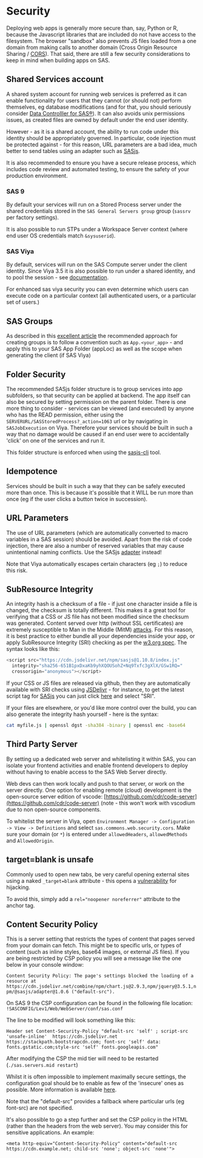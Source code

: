 Security
====================

Deploying web apps is generally more secure than, say, Python or R, because the Javascript libraries that are included do not have access to the filesystem. The browser "sandbox" also prevents JS files loaded from a one domain from making calls to another domain (Cross Origin Resource Sharing / [CORS](/cors/)). That said, there are still a few security considerations to keep in mind when building apps on SAS.

Shared Services account
---------------------

A shared system account for running web services is preferred as it can enable functionality for users that they cannot (or should not) perform themselves, eg database modifications (and for that, you should seriously consider [Data Controlller for SAS®](https://datacontroller.io)).  It can also avoids unix permissions issues, as created files are owned by default under the end user identity.

However - as it is a shared account, the ability to run code under this identity should be appropriately governed.  In particular, code injection must be protected against - for this reason, URL parameters are a bad idea, much better to send tables using an adapter such as [SASjs](https://github.com/sasjs/adapter). 

It is also recommended to ensure you have a secure release process, which includes code review and automated testing, to ensure the safety of your production environment.

### SAS 9
By default your services will run on a Stored Process server under the shared credentials stored in the `SAS General Servers group` group (`sassrv` per factory settings). 

It is also possible to run STPs under a Workspace Server context (where end user OS credentials match `&sysuserid`). 

### SAS Viya
By default, services will run on the SAS Compute server under the client identity.  Since Viya 3.5 it is also possible to run under a shared identity, and to pool the session - see [documentation](https://go.documentation.sas.com/?cdcId=calcdc&cdcVersion=3.5&docsetId=calcontexts&docsetTarget=n1hjn8eobk5pyhn1wg3ja0drdl6h.htm&locale=en).

For enhanced sas viya security you can even determine which users can execute code on a particular context (all authenticated users, or a particular set of users.)
 
SAS Groups
---------------------
As described in this [excellent article](https://blogs.sas.com/content/sgf/2020/09/25/building-custom-apps-on-top-of-sas-viya-part-four-examples) the recommended approach for creating groups is to follow a convention such as `App.<your_app>` - and apply this to your SAS App Folder (appLoc) as well as the scope when generating the client (if SAS Viya) 


Folder Security
---------------------

The recommended SASjs folder structure is to group services into app subfolders, so that security can be applied at backend. The app itself can also be secured by setting permission on the parent folder. There is one more thing to consider - services can be viewed (and executed) by anyone who has the READ permission, either using the `SERVERURL/SASStoredProcess?_action=1063` url or by navigating in `SASJobExecution` on Viya. Therefore your services should be built in such a way that no damage would be caused if an end user were to accidentally 'click' on one of the services and run it.

This folder structure is enforced when using the [sasjs-cli](https://github.com/sasjs/cli) tool.

Idempotence
---------------------

Services should be built in such a way that they can be safely executed more than once. This is because it's possible that it WILL be run more than once (eg if the user clicks a button twice in succession).

URL Parameters
---------------------
The use of URL parameters (which are automatically converted to macro variables in a SAS session) should be avoided.  Apart from the risk of code injection, there are also a number of reserved variables that may cause unintentional naming conflicts. Use the SASjs [adapter](https://github.com/sasjs/adapter) instead!

Note that Viya automatically escapes certain characters (eg `;`) to reduce this risk.

SubResource Integrity
---------------------

An integrity hash is a checksum of a file - if just one character inside a file is changed, the checksum is totally different. This makes it a great tool for verifying that a CSS or JS file has not been modified since the checksum was generated. Content served over http (without SSL certificates) are extremely susceptible to Man in the Middle (MitM) [attacks](https://hackernoon.com/a-hacker-intercepted-your-wifi-traffic-stole-your-contacts-passwords-financial-data-heres-how-4fc0df9ff152). For this reason, it is best practice to either bundle all your dependencies inside your app, or apply SubResource Integrity (SRI) checking as per the [w3.org spec](https://www.w3.org/TR/SRI). The syntax looks like this:

```JavaScript
<script src="https://cdn.jsdelivr.net/npm/sasjs@1.10.8/index.js"
  integrity="sha256-651B1pxDxaKb9yhXQOUSohZ+Nq9Txfc3gXlX/GSw1RQ="
  crossorigin="anonymous"></script>
```

If your CSS or JS files are released via github, then they are automatically available with SRI checks using [JSDelivr](https://www.jsdelivr.com/) - for instance, to get the latest script tag for [SASjs](https://github.com/sasjs/adapter) you can just click [here](https://www.jsdelivr.com/package/npm/sasjs?tab=collection) and select "SRI".

If your files are elsewhere, or you'd like more control over the build, you can also generate the integrity hash yourself - here is the syntax:

```Bash
cat myfile.js | openssl dgst -sha384 -binary | openssl enc -base64
```

Third Party Server
---------------------

By setting up a dedicated web server and whitelisting it within SAS, you can isolate your frontend activities and enable frontend developers to deploy without having to enable access to the SAS Web Server directly.

Web devs can then work locally and push to that server, or work on the server directly.  One option for enabling remote (cloud) development is the open-source server edition of vscode: [https://github.com/cdr/code-server](https://github.com/cdr/code-server) (note - this won't work with vscodium due to non open-source components.


To whitelist the server in Viya, open `Environment Manager -> Configuration -> View -> Definitions` and select  `sas.commons.web.security.cors`.  Make sure your domain (or `*`) is entered under `allowedHeaders`, `allowedMethods` and `AllowedOrigin`.

target=blank is unsafe
---------------------
Commonly used to open new tabs, be very careful opening external sites using a naked `_target=blank` attribute - this opens a [vulnerability](https://medium.com/@jitbit/target-blank-the-most-underestimated-vulnerability-ever-96e328301f4c#.oh7ggu8gn) for hijacking.

To avoid this, simply add a `rel="noopener noreferrer"` attribute to the anchor tag.


Content Security Policy
---------------------
This is a server setting that restricts the types of content that pages served from your domain can fetch. This might be to specific urls, or types of content (such as inline styles, base64 images, or external JS files).  If you are being restricted by CSP policy you will see a message like the one below in your console window:

`Content Security Policy: The page's settings blocked the loading of a resource at https://cdn.jsdelivr.net/combine/npm/chart.js@2.9.3,npm/jquery@3.5.1,npm/@sasjs/adapter@1.0.6 ("default-src").`

On SAS 9 the CSP configuration can be found in the following file location:  `!SASCONFIG/Lev1/Web/WebServer/conf/sas.conf`

The line to be modified will look something like this:
```
Header set Content-Security-Policy "default-src 'self' ; script-src 'unsafe-inline'  https://cdn.jsdelivr.net https://stackpath.bootstrapcdn.com; font-src 'self' data: fonts.gstatic.com;style-src 'self' fonts.googleapis.com"
```

After modifying the CSP the mid tier will need to be restarted (`./sas.servers.mid restart`)

Whilst it is often impossible to implement maximally secure settings, the configuration goal should be to enable as few of the 'insecure' ones as possible.  More information is available [here](https://content-security-policy.com/).

Note that the "default-src" provides a fallback where particular urls (eg font-src) are not specified.

It's also possible to go a step further and set the CSP policy in the HTML (rather than the headers from the web server).  You may consider this for sensitive applications.  An example:

```
<meta http-equiv="Content-Security-Policy" content="default-src https://cdn.example.net; child-src 'none'; object-src 'none'">
```

<meta name="description" content="Security Considerations when building HTML5 Web Apps on SAS 9 or SAS Viya">